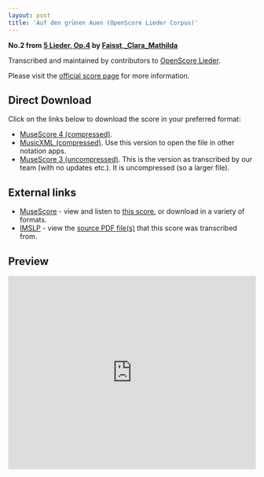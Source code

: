 ```yaml
---
layout: post
title: 'Auf den grünen Auen (OpenScore Lieder Corpus)'
---
```


__No.2 from [5 Lieder, Op.4](https://fourscoreandmore.org/openscore/lieder/Faisst%2C_Clara_Mathilda/5_Lieder%2C_Op.4/) by [Faisst,_Clara_Mathilda](https://fourscoreandmore.org/openscore/lieder/Faisst%2C_Clara_Mathilda)__

Transcribed and maintained by contributors to [OpenScore Lieder].

Please visit the [official score page] for more information.

[official score page]: https://musescore.com/openscore-lieder-corpus/scores/6179275
[OpenScore Lieder]: https://musescore.com/openscore-lieder-corpus

## Direct Download

Click on the links below to download the score in your preferred format:
- [MuseScore 4 (compressed)](https://fourscoreandmore.org/openscore/lieder/Faisst%2C_Clara_Mathilda/5_Lieder%2C_Op.4/2_Auf_den_gr%C3%BCnen_Auen.mscz).
- [MusicXML (compressed)](https://fourscoreandmore.org/openscore/lieder/Faisst%2C_Clara_Mathilda/5_Lieder%2C_Op.4/2_Auf_den_gr%C3%BCnen_Auen.mxl). Use this version to open the file in other notation apps.
- [MuseScore 3 (uncompressed)](https://raw.githubusercontent.com/OpenScore/Lieder/refs/heads/main/scores/Faisst%2C_Clara_Mathilda/5_Lieder%2C_Op.4/2_Auf_den_gr%C3%BCnen_Auen/lc6179275.mscx). This is the version as transcribed by our team (with no updates etc.). It is uncompressed (so a larger file).

## External links

- [MuseScore] - view and listen to [this score][MuseScore], or download in a variety of formats.
- [IMSLP] - view the [source PDF file(s)][IMSLP] that this score was transcribed from.

[MuseScore]: https://musescore.com/score/6179275
[IMSLP]: https://imslp.org/wiki/Special:ReverseLookup/621606

## Preview

<iframe width="100%" height="394" src="https://musescore.com/openscore-lieder-corpus/scores/6179275/embed" frameborder="0" allowfullscreen allow="autoplay; fullscreen"></iframe>
